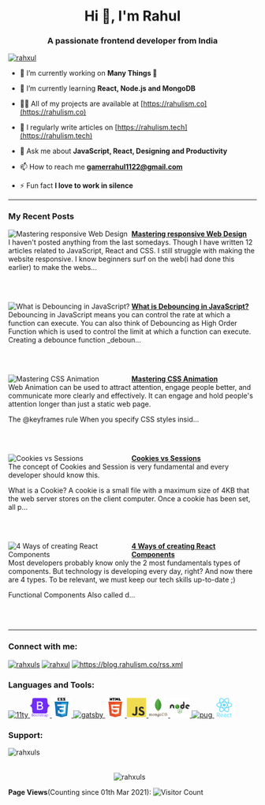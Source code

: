 <h1 align="center">Hi 👋, I'm Rahul</h1>
<h3 align="center">A passionate frontend developer from India</h3>

<p align="left"> <a href="https://twitter.com/rahxul" target="blank"><img src="https://img.shields.io/twitter/follow/rahxul?logo=twitter&style=for-the-badge" alt="rahxul" /></a> </p>

- 🔭 I’m currently working on **Many Things 🥺**

- 🌱 I’m currently learning **React, Node.js and MongoDB**

- 👨‍💻 All of my projects are available at [https://rahulism.co](https://rahulism.co)

- 📝 I regularly write articles on [https://rahulism.tech](https://rahulism.tech)

- 💬 Ask me about **JavaScript, React, Designing and Productivity**

- 📫 How to reach me **gamerrahul1122@gmail.com**

- ⚡ Fun fact **I love to work in silence**

<hr>

### My Recent Posts

<!-- HASHNODE_BLOG:START -->
<p align="left">
<a href="https://rahulism.tech/mastering-responsive-web-design" title="Mastering responsive Web Design"><img src="https://cdn.hashnode.com/res/hashnode/image/upload/v1614402001812/Yz9QCHTX_.png" alt="Mastering responsive Web Design" width="250px" align="left" /></a>
<a href="https://rahulism.tech/mastering-responsive-web-design" title="Mastering responsive Web Design"><strong>Mastering responsive Web Design</strong></a>
<br/> I haven't posted anything from the last somedays. Though I have written 12 articles related to JavaScript, React and CSS. 
I still struggle with making the website responsive. I know beginners surf on the web(i had done this earlier) to make the webs... </p> <br/> <br/>
<p align="left">
<a href="https://rahulism.tech/what-is-debouncing-in-javascript" title="What is Debouncing in JavaScript?"><img src="https://cdn.hashnode.com/res/hashnode/image/upload/v1614315887495/1G2nF78RX.jpeg" alt="What is Debouncing in JavaScript?" width="250px" align="left" /></a>
<a href="https://rahulism.tech/what-is-debouncing-in-javascript" title="What is Debouncing in JavaScript?"><strong>What is Debouncing in JavaScript?</strong></a>
<br/> Debouncing in JavaScript means you can control the rate at which a function can execute. You can also think of Debouncing as High Order Function which is used to control the limit at which a function can execute. 
Creating a debounce
function _deboun... </p> <br/> <br/>
<p align="left">
<a href="https://rahulism.tech/mastering-css-animation" title="Mastering CSS Animation"><img src="https://cdn.hashnode.com/res/hashnode/image/upload/v1613965570626/DkBQVujIm.png" alt="Mastering CSS Animation" width="250px" align="left" /></a>
<a href="https://rahulism.tech/mastering-css-animation" title="Mastering CSS Animation"><strong>Mastering CSS Animation</strong></a>
<br/> Web Animation can be used to attract attention, engage people better, and communicate more clearly and effectively. 
It can engage and hold people's attention longer than just a static web page. 

The @keyframes rule
When you specify CSS styles insid... </p> <br/> <br/>
<p align="left">
<a href="https://rahulism.tech/cookies-vs-sessions" title="Cookies vs Sessions"><img src="https://cdn.hashnode.com/res/hashnode/image/upload/v1613878991820/oYdQV68VW.png" alt="Cookies vs Sessions" width="250px" align="left" /></a>
<a href="https://rahulism.tech/cookies-vs-sessions" title="Cookies vs Sessions"><strong>Cookies vs Sessions</strong></a>
<br/> The concept of Cookies and Session is very fundamental and every developer should know this. 

What is a Cookie?
A cookie is a small file with a maximum size of 4KB that the web server stores on the client computer. 
Once a cookie has been set, all p... </p> <br/> <br/>
<p align="left">
<a href="https://rahulism.tech/4-ways-of-creating-react-components" title="4 Ways of creating React Components"><img src="https://cdn.hashnode.com/res/hashnode/image/upload/v1613878557536/x_ZJl_U_H.png" alt="4 Ways of creating React Components" width="250px" align="left" /></a>
<a href="https://rahulism.tech/4-ways-of-creating-react-components" title="4 Ways of creating React Components"><strong>4 Ways of creating React Components</strong></a>
<br/> Most developers probably know only the 2 most fundamentals types of components. But technology is developing every day, right? And now there are 4 types. 
To be relevant, we must keep our tech skills up-to-date ;)

Functional Components
Also called d... </p> <br/> <br/>
<!-- HASHNODE_BLOG:END -->


<hr>

<h3 align="left">Connect with me:</h3>
<p align="left">
<a href="https://dev.to/rahxuls" target="blank"><img align="center" src="https://cdn.jsdelivr.net/npm/simple-icons@3.0.1/icons/dev-dot-to.svg" alt="rahxuls" height="30" width="40" /></a>
<a href="https://twitter.com/rahxul" target="blank"><img align="center" src="https://cdn.jsdelivr.net/npm/simple-icons@3.0.1/icons/twitter.svg" alt="rahxul" height="30" width="40" /></a>
<a href="/https://blog.rahulism.co/rss.xml" target="blank"><img align="center" src="https://cdn.jsdelivr.net/npm/simple-icons@3.0.1/icons/rss.svg" alt="https://blog.rahulism.co/rss.xml" height="30" width="40" /></a>
</p>

<h3 align="left">Languages and Tools:</h3>
<p align="left"> <a href="https://www.11ty.dev/" target="_blank"> <img src="https://gist.githubusercontent.com/vivek32ta/c7f7bf583c1fb1c58d89301ea40f37fd/raw/f4c85cce5790758286b8f155ef9a177710b995df/11ty.svg" alt="11ty" width="40" height="40"/> </a> <a href="https://getbootstrap.com" target="_blank"> <img src="https://raw.githubusercontent.com/devicons/devicon/master/icons/bootstrap/bootstrap-plain-wordmark.svg" alt="bootstrap" width="40" height="40"/> </a> <a href="https://www.w3schools.com/css/" target="_blank"> <img src="https://raw.githubusercontent.com/devicons/devicon/master/icons/css3/css3-original-wordmark.svg" alt="css3" width="40" height="40"/> </a> <a href="https://www.gatsbyjs.com/" target="_blank"> <img src="https://www.vectorlogo.zone/logos/gatsbyjs/gatsbyjs-icon.svg" alt="gatsby" width="40" height="40"/> </a> <a href="https://www.w3.org/html/" target="_blank"> <img src="https://raw.githubusercontent.com/devicons/devicon/master/icons/html5/html5-original-wordmark.svg" alt="html5" width="40" height="40"/> </a> <a href="https://developer.mozilla.org/en-US/docs/Web/JavaScript" target="_blank"> <img src="https://raw.githubusercontent.com/devicons/devicon/master/icons/javascript/javascript-original.svg" alt="javascript" width="40" height="40"/> </a> <a href="https://www.mongodb.com/" target="_blank"> <img src="https://raw.githubusercontent.com/devicons/devicon/master/icons/mongodb/mongodb-original-wordmark.svg" alt="mongodb" width="40" height="40"/> </a> <a href="https://nodejs.org" target="_blank"> <img src="https://raw.githubusercontent.com/devicons/devicon/master/icons/nodejs/nodejs-original-wordmark.svg" alt="nodejs" width="40" height="40"/> </a> <a href="https://pugjs.org" target="_blank"> <img src="https://cdn.worldvectorlogo.com/logos/pug.svg" alt="pug" width="40" height="40"/> </a> <a href="https://reactjs.org/" target="_blank"> <img src="https://raw.githubusercontent.com/devicons/devicon/master/icons/react/react-original-wordmark.svg" alt="react" width="40" height="40"/> </a> </p>

<h3 align="left">Support:</h3>
<p><a href="https://www.buymeacoffee.com/rahxuls"> <img align="left" src="https://cdn.buymeacoffee.com/buttons/v2/default-yellow.png" height="50" width="210" alt="rahxuls" /></a></p><br><br>

<p>&nbsp;<img align="center" src="https://github-readme-stats.vercel.app/api?username=rahxuls&show_icons=true&locale=en" alt="rahxuls" /></p>

**Page Views**(Counting since 01th Mar 2021): ![Visitor Count](https://profile-counter.glitch.me/rahxuls/count.svg)
